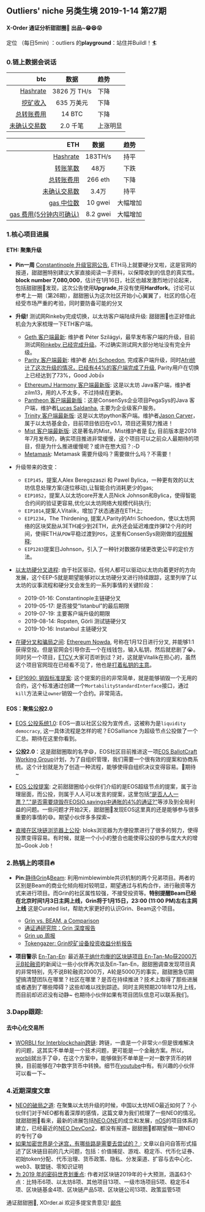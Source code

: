 

## Outliers' niche 另类生境 2019-1-14 第27期

#### X-Order 通证分析甜甜圈🍩 出品~😁😆😝 
定位 （每日5min)  ：outliers 的**playground**：站住并Buildl！🏄 


### 0.链上数据会说话

| btc | 数据 | 趋势|
|---:|:--:|:--|
| [Hashrate](https://www.blockchain.com/charts/hash-rate)| 3826 万 TH/s| 下降|
| [挖矿收入](https://www.blockchain.com/charts/miners-revenue) | 635 万美元 | 下降|
| [总转账费用](https://www.blockchain.com/charts/transaction-fees) | 14 BTC | 下降|
| [未确认交易数](https://www.blockchain.com/zh-cn/btc/unconfirmed-transactions) | 2.0 千笔 |上涨明显|


|ETH | 数据 | 趋势|
|--:|:--:|:--:|
|[Hashrate](https://etherscan.io/chart/hashrate)| 183TH/s| 持平|
|[转账笔数](https://etherscan.io/chart/tx)|48万|下跌|
|[总转账费用](https://etherscan.io/chart/transactionfee)| 266 eth| 下降|
|[未确认交易数](https://etherscan.io/chart/pendingtx)| 3.4万 | 持平|
|[gas 中位数](https://ethgasstation.info/)| 10 gwei | 大幅增加 |
|[gas 费用(5分钟内可确认)](https://ethgasstation.info/)| 8.2 gwei | 大幅增加|





### 1.核心项目进展
#### ETH: 聚集升级
- **Pin一周** [Constantinople 升级官网公告](https://blog.ethereum.org/2019/01/11/ethereum-constantinople-upgrade-announcement/), ETH马上就要硬分叉啦，这是官网的报道，甜甜圈特别建议大家直接阅读一手资料，以保障收到的信息的真实性。**block number 7,080,000**，估计在1月16日，社区也越发激烈地讨论起来，包括甜甜圈🍩发现，这次公告使用**Upgrade**,并没有使用**Hardfork**。讨论可以参考上一期（第26期），甜甜圈认为这次社区开始小心翼翼了，社区的信心在经受市场严重的考验，同时要防备可能的分叉

- **升级!** 测试网Rinkeby完成切换，以太坊客户端陆续升级: 甜甜圈🍩也正好借此机会为大家梳理一下ETH客户端。
	- [Geth 客户端最新](https://github.com/ethereum/go-ethereum/releases/tag/v1.8.20): 维护者 Péter Szilágyi，最早发布客户端的升级，目前测试网[Rinkeby 已经完成升级](https://www.rinkeby.io/#stats)。不过确实测试网大部分地址没有完全升级。 
	- [Parity 客户端最新](https://github.com/paritytech/parity-ethereum/releases/tag/v2.1.11): 维护者 [Afri Schoedon](https://twitter.com/5chdn), 完成客户端升级，同时[Afri统计了这次升级的情况，已经有44%的客户端完成了升级](https://twitter.com/5chdn/status/1084154870591090689), Parity用户在切换上已经达到了73%，Good Job👍
	- [EthereumJ Harmony 客户端最新版](https://github.com/ether-camp/ethereum-harmony/releases/tag/v2.3b72): 这是以太坊 Java客户端，维护者zilm13，用的人不太多，不过持续在更新。
	- [Pantheon 客户端最新版](https://github.com/PegaSysEng/pantheon/releases/tag/0.8.3)：这是ConsenSys企业项目PegaSys的Java 客户端，维护者[Lucas Saldanha](https://www.lucassaldanha.com/), 主要为企业级客户服务。
	- [Trinity 客户端最新版](https://github.com/ethereum/py-evm/releases/tag/trinity-v0.1.0-alpha.20): 这是以太坊python客户端。维护者[Jason Carver](https://twitter.com/jasoncarver)，属于以太坊基金会，目前项目依旧在v0.1，项目还需努力推进！
	- [Mist 客户端最新版](https://github.com/ethereum/mist/releases/tag/v0.11.1): 这是著名的Mist，Mist维护者是 [Ev](https://twitter.com/evertonfraga), 目前版本是2018年7月发布的，确实项目推进非常缓慢，这个项目可以之前众人最期待的项目，但是为什么推进缓慢呢？或许在憋大招？:-D
	- [Metamask](https://twitter.com/metamask_io/status/1084126800634994688): Metamask 需要升级吗？需要做什么吗？不需要！ 

- 升级带来的改变：
	- `EIP145`，提案人Alex Beregszaszi 和 Pawel Bylica，一种更有效的以太坊信息处理方案(逐位移动),让智能合约消耗更少的gas;
	- `EIP1052`，提案人以太坊core开发人员Nick Johnson和Bylica，使得智能合约间的验证更容易,优化以太坊网络大规模代码执行;
	- `EIP1014`,提案人Vitalik，增加了状态通道在ETH上;
	- `EIP1234`，The Thirdening, 提案人Parity的Afri Schoedon，使以太坊网络的区块奖励从3ETH减少到2ETH，此外还会延迟难度炸弹12个月的时间，使得ETH从`POW`平稳过渡到`POS`，这里有ConsenSys刚刚做的[视频解释](https://www.youtube.com/watch?v=-k2oktHQ7cs&feature=youtu.be);
	- `EIP1283`提案日Johnson，引入了一种针对数据存储更改更公平的定价方法。

- [以太坊硬分叉进程](https://ethereum-magicians.org/t/eep-5-ethereum-hardfork-process-request-for-collaboration/2305): 由于社区驱动，任何人都可以驱动以太坊向着更好的方向发展，这个EEP-5就是期望能够对以太坊硬分叉进行持续跟踪，这里列举了以太坊的议事流程和硬分叉会发生的一系列事情的关键阶段：
	- 2019-01-16: Constantinople主链硬分叉
	- 2019-05-17: 是否接受“Istanbul”的最后期限
	- 2019-07-19: 主要客户端升级的期限
	- 2019-08-14: Ropsten, Görli 测试链硬分叉
	- 2019-10-16: Instanbul 主链硬分叉

- [在硬分叉和骗局之间](https://decryptmedia.com/4387/ethereum-nowa-scam-causes):  [Ethereum Nowda](https://twitter.com/EliseWatoson/status/1080672622105391105?ref_src=twsrc%5Etfw%7Ctwcamp%5Etweetembed&ref_url=https%3A%2F%2Fdecryptmedia.com%2F4387%2Fethereum-nowa-scam-causes), 号称在1月12日进行分叉, 并能够1:1 获得空投。但是官网会引导你去一个在线钱包，输入私钥，然后就悲剧了😭。同时另一个项目，[ETCV](https://github.com/ethereumclassicvision),大家可否听到过？对，这就是Vitalik在担心的，虽然这个项目官网现在已经看不见了，他也是[打着私钥的主意](https://decryptmedia.com/4427/create2-ethereum-upgrade-developer-launches-constantinople)。


- [EIP1690: 销毁标准提案](https://github.com/ethereum/EIPs/issues/1690): 这个提案的目的非常简单，就是能够销毁一个无用的合约，这个标准通过创建一个`MortabilityStandardInterface`接口，通过`kill`方法来让`owner`销毁一个合约。非常简洁。



#### EOS：聚焦公投2.0


- [EOS 公投系统1.0](https://eosalliance.io/eos-referendum/): EOS一直以社区公投为宣传点，这被称为是`liquidity democracy`, 这一具体流程是怎样的呢？EOSalliance 为超级节点公投做了一个汇总。期待在这里你看到。

- **公投2.0**：这是甜甜圈取的名字😄，EOS社区目前推进这一项[EOS BallotCraft Working Group](https://medium.com/@espin.brand/eos-ballotcraft-guide-published-5eddab9d8cf3)计划，为了自组织管理，我们需要一个很有效的提案和协商系统。这个计划就是为了创造一种流程，能够使得自组织决议变得容易。🍩期待~ 

- [EOS 公投提案](https://eosauthority.com/polls?lnc=en): 之前甜甜圈给小伙伴们介绍的是EOS超级节点的提案，属于治理层面，而公投，则属于人人可以发言的提案，这里包括[“是否人人一票？”](https://eosauthority.com/polls_details?proposal=1token1vote_20190111&lnc=en),["是否需要烧毁在EOSIO.savings中通胀的4%的通证?"](https://eosauthority.com/polls_details?proposal=1token1vote_20190111&lnc=en)等涉及到全局利益的问题。一些问题才开始2天，甜甜圈🍩发现EOS这里真的还是能够参与很多重要的事情的😄。期望小伙伴多多探索~

- [直接在区块链浏览器上公投](https://bloks.io/vote/referendums/rex4all): bloks浏览器为方便投票进行了很多的努力，使得投票变得容易。有时候，就是一个小小的整合也能使得公投的参与度大大的增加~Gook Job！
 


### 2.热锅上的项目🔥 
- **Pin**:[静待Grin](https://grin-tech.org/)&[Beam](https://www.beam.mw/): 利用mimblewimble共识机制的两个兄弟项目。两者的区别是Beam的商业化倾向相对较明显，期望通过与机构合作，进行融资等方式来进行项目。而Grin的社区属性较强，不接受投资等。**特别提醒Beam已经在北京时间1月3日主网上线，Grin将于1月15日，23:00 (11:00 PM)左右主网上线**
这是Curated list，帮助大家更好的认识Grin、Beam这个项目。
	- [Grin vs. BEAM, a Comparison](https://tlu.tarilabs.com/protocols/grin-beam-comparison/MainReport.html)
	- [通证通研究院：Grin 深度报告](https://www.chainnews.com/articles/182565597152.htm)
	- [Grin up 周报](https://www.chainnews.com/articles/049413235405.htm)
	- [Tokengazer: Grin挖矿设备投资收益分析报告](http://www.tokengazer.com/#/reportDetail?id=64)

- **项目警示** [En-Tan-En](http://www.entanmo.com/): 最近[基于纳什均衡的区块链项目 En-Tan-Mo获2000万元B轮融资](https://www.chainnews.com/articles/923687187654.htm)的新闻让一些小伙伴再次谈及En-Tan-En，甜甜圈调查发现项目真的非常特别，先不说B轮融资2000万，A轮是5000万的事实，甜甜圈急切期望搞清楚团队在哪里？社区在哪里？是否在持续推进？技术上取得了那些进展或者遇到了哪些障碍？这些却难以找到踪迹。同时主网预期2018年12月上线，而目前却迟迟没有动静~ 也期待小伙伴如果有项目团队信息可以联系我们。

### 3.Dapp跟踪:

#### 去中心化交易所

- [WORBLI for Interblockchain跨链](https://medium.com/@WORBLI/worbli-interblockchain-solving-ibc-edf39c165439): 跨链，一直是一个非常火🔥但是很难解决的问题，这其实不单单是一个技术问题，更可能是一个金融方案。所以，[worbli](https://worbli.io/)就出手了😄，在这个方案中，能够做到不单单是一对一数字货币的转换，目前能够在7中数字货币中转换。细节在[youtube](https://www.youtube.com/watch?v=R8SbACHWYNQ&feature=youtu.be)中有。有兴趣的小伙伴可以看一下~
 

### 4.近期深度文章

- [NEO的破局之道](https://www.chainnews.com/articles/769700569485.htm): 在聚集以太坊升级的时候，中国以太坊NEO最近如何了？小伙伴们对于NEO都有着深厚的感情，这篇文章为我们梳理了一些NEO的情况。就甜甜圈🍩看来，最新的进展包括[NEO.ONE](https://neo-one.io/)的成立和发展，[nOS](https://nos.io/)的项目体系的建立，已经最近的[NEO DevCon2](https://devcon.neo.org/)，都没有报道~ 甜甜圈🍩都期望做一期NEO的专刊了😄
- [如果加密世界是个迷宫，有哪些路是需要去尝试的？
](https://orange.xyz/p/302): 文章以自问自答形式描述了区块链目前的几大问题，包括：价值捕捉、游戏、稳定币、代币化证券、初始token分配、代币治理、货币政策、隐私、分发渠道、扩容与去中心化、web3、联盟链、零知识证明
- [为 2019 年的密码世界划重点](https://mp.weixin.qq.com/s/300o6WLxB5kUVFBM9w238g): 作者对区块链2019年的十大预测，涵盖63个点：比特币6项、以太坊8项、其他项目13项、一级市场项目5项、稳定币4项、区块链基金4项、区块链产品5项、区块链公司13项、政策监管5项


通证甜甜圈🍩, XOrder.ai 欢迎多提宝贵意见! [邮件](qchen@xorder.ai)
